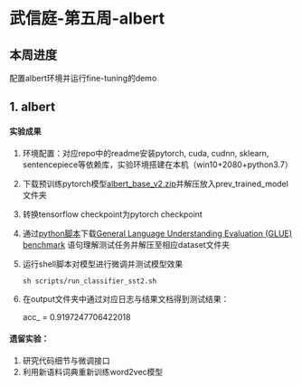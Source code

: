 # 武信庭-第五周-albert

## 本周进度

配置albert环境并运行fine-tuning的demo

## 1. albert

#### 实验成果

1. 环境配置：对应repo中的readme安装pytorch, cuda, cudnn, sklearn, sentencepiece等依赖库，实验环境搭建在本机（win10+2080+python3.7）

2.  下载预训练pytorch模型[albert_base_v2.zip](https://drive.google.com/open?id=1byZQmWDgyhrLpj8oXtxBG6AA52c8IHE-)并解压放入prev_trained_model文件夹

3. 转换tensorflow checkpoint为pytorch checkpoint

4. 通过[python脚本](https://gist.github.com/W4ngatang/60c2bdb54d156a41194446737ce03e2e)下载[General Language Understanding Evaluation (GLUE) benchmark](https://gluebenchmark.com/) 语句理解测试任务并解压至相应dataset文件夹

5. 运行shell脚本对模型进行微调并测试模型效果

   ```shell
   sh scripts/run_classifier_sst2.sh
   ```
   
6. 在output文件夹中通过对应日志与结果文档得到测试结果：

   acc_ = 0.9197247706422018

#### 遗留实验：

1. 研究代码细节与微调接口
2. 利用新语料词典重新训练word2vec模型

